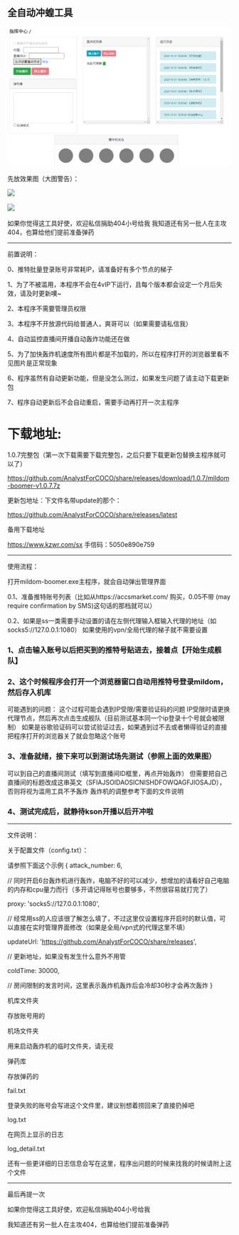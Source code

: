 ## 全自动冲蝗工具
![](./main.png)

先放效果图（大图警告）：


![](./auto01.gif)


![](./auto02.gif)


如果你觉得这工具好使，欢迎私信捐助404小号给我
我知道还有另一批人在主攻404，也算给他们提前准备弹药

---
前置说明：

0、推特批量登录账号非常耗IP，请准备好有多个节点的梯子

1、为了不被滥用，本程序不会在4vIP下运行，且每个版本都会设定一个月后失效，请及时更新噢~

2、本程序不需要管理员权限

3、本程序不开放源代码给普通人，爽哥可以（如果需要请私信我）

4、自动监控直播间开播自动轰炸功能还在做

5、为了加快轰炸机速度所有图片都是不加载的，所以在程序打开的浏览器里看不见图片是正常现象

6、程序虽然有自动更新功能，但是没怎么测过，如果发生问题了请主动下载更新包

7、程序自动更新后不会自动重启，需要手动再打开一次主程序

# 下载地址:
1.0.7完整包（第一次下载需要下载完整包，之后只要下载更新包替换主程序就可以了）

https://github.com/AnalystForCOCO/share/releases/download/1.0.7/mildom-boomer-v1.0.7.7z

更新包地址：下文件名带update的那个：

https://github.com/AnalystForCOCO/share/releases/latest

备用下载地址

https://www.kzwr.com/sx 手信码：5050e890e759

---
使用流程：

打开mildom-boomer.exe主程序，就会自动弹出管理界面

0.1、准备推特账号列表（比如从https://accsmarket.com/ 购买，0.05不带 (may require confirmation by SMS)这句话的那档就可以）

0.2、如果是ss一类需要手动设置的请在左侧代理输入框输入代理的地址（如socks5://127.0.0.1:1080）
如果使用的vpn/全局代理的梯子就不需要设置

### 1、点击输入账号以后把买到的推特号贴进去，接着点【开始生成舰队】

### 2、这个时候程序会打开一个浏览器窗口自动用推特号登录mildom，然后存入机库
可能遇到的问题：
这个过程可能会遇到IP受限/需要验证码的问题
IP受限时请更换代理节点，然后再次点击生成舰队（目前测试基本同一个ip登录十个号就会被限制）
如果是谷歌验证码可以尝试验证过去，如果遇到过不去或者懒得验证的直接把程序打开的浏览器关了就会忽略这个账号


### 3、准备就绪，接下来可以到测试场先测试（参照上面的效果图）
可以到自己的直播间测试（填写到直播间ID框里，再点开始轰炸）
但需要把自己直播间的标题改成这串英文（SFIAJSOIDAOSICNISHDFOWQAGFJIOSAJD），否则将视为滥用工具不予轰炸
轰炸机的调整参考下面的文件说明

### 4、测试完成后，就静待kson开播以后开冲啦

---
文件说明：

关于配置文件（config.txt）：

请参照下面这个示例
{
  attack_number: 6,
  
  // 同时开启6台轰炸机进行轰炸，电脑不好的可以减少，想增加的请看好自己电脑的内存和cpu量力而行（多开请记得账号也要够多，不然很容易就打完了）


  proxy: 'socks5://127.0.0.1:1080',
  
  // 经常用ss的人应该很了解怎么填了，不过这里仅设置程序开启时的默认值，可以直接在实时管理界面修改（如果是全局/vpn式的代理这里不填）


  updateUrl: 'https://github.com/AnalystForCOCO/share/releases',
  
  // 更新地址，如果没有发生什么意外不用管


  coldTime: 30000,
  
  // 房间限制的发言时间，这里表示轰炸机轰炸后会冷却30秒才会再次轰炸
}

机库文件夹

存放账号用的

机场文件夹

用来启动轰炸机的临时文件夹，请无视

弹药库

存放弹药的

fail.txt

登录失败的账号会写进这个文件里，建议别想着捞回来了直接扔掉吧

log.txt

在网页上显示的日志

log_detail.txt

还有一些更详细的日志信息会写在这里，程序出问题的时候来找我的时候请附上这个文件

---
最后再提一次

如果你觉得这工具好使，欢迎私信捐助404小号给我

我知道还有另一批人在主攻404，也算给他们提前准备弹药
